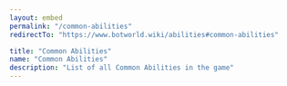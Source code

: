 ```yaml
---
layout: embed
permalink: "/common-abilities"
redirectTo: "https://www.botworld.wiki/abilities#common-abilities"

title: "Common Abilities"
name: "Common Abilities"
description: "List of all Common Abilities in the game"
---
```


